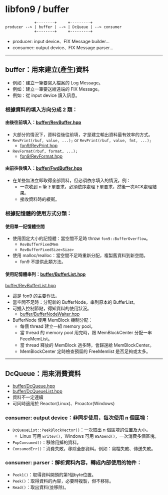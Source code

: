 ﻿libfon9 / buffer
=======================

```
             +--------+     +---------+
producer --> | buffer | --> | DcQueue | --> consumer
             +--------+     +---------+
```
* producer: input device、FIX Message builder...
* consumer: output device、FIX Message parser...

---------------------------------------

## buffer：用來建立(產生)資料
* 例如：建立一筆要寫入檔案的 Log Message。
* 例如：建立一筆要送給遠端的 FIX Message。
* 例如：從 input device 讀入訊息。

### 根據資料的填入方向分成 2 類：
#### 由後往前填入：[buffer/RevBuffer.hpp](RevBuffer.hpp)
* 大部分的情況下，資料從後往前填，才是建立輸出資料最有效率的方式。
* `RevPrint(rbuf, value, ...);` or `RevPrint(rbuf, value, fmt, ...);`
  * [fon9/RevPrint.hpp](../RevPrint.hpp)
* `RevFormat(rbuf, format, ...);`
  * [fon9/RevFormat.hpp](../RevFormat.hpp)

#### 由前往後填入：[buffer/FwdBuffer.hpp](FwdBuffer.hpp)
* 在某些無法立即取得全部資料，但必須依序填入的情況，例：
  * 一次收到 n 筆下單要求，必須依序處理下單要求，然後一次ACK處理結果。
  * 接收資料時的緩衝。

### 根據記憶體的使用方式分類：
#### 使用單一記憶體空間
* 使用固定大小的記憶體：當空間不足時 throw `fon9::BufferOverflow`。
  * `RevBufferFixedMem`
  * `RevBufferFixedSize<Size>`
* 使用 malloc/realloc：當空間不足時重新分配，複製舊資料到新空間。
  * fon9 不提供此類方法。

#### 使用記憶體串列：[buffer/BufferList.hpp](BufferList.hpp)
[buffer/RevBufferList.hpp](RevBufferList.hpp)
* 這是 fon9 的主要作法。
* 當空間不足時：分配新的 BufferNode，串到原本的 BufferList。
* 可插入控制節點，得知資料的使用狀況。
  * [buffer/BufferNodeWaiter.hpp](BufferNodeWaiter.hpp)
* BufferNode 使用 MemBlock 機制分配：
  * 每個 thread 建立一組 memory pool。
  * 當 thread 的 memory pool 用完時，跟 MemBlockCenter 分配一串 FeeeMemList。
  * 當 thread 釋放的 MemBlock 過多時，會歸還給 MemBlockCenter。
  * MemBlockCenter 定時檢查預留的 FreeMemlist 是否足夠或太多。

---------------------------------------

## DcQueue：用來消費資料
* [buffer/DcQueue.hpp](DcQueue.hpp)
* [buffer/DcQueueList.hpp](DcQueueList.hpp)
* 資料不一定連續
* 可同時適用於 Reactor(Linux)、Proactor(Windows)

### consumer: output device：非同步使用，每次使用 n 個區塊：
* `DcQueueList::PeekBlockVector()`：一次取出 n 個區塊的位置及大小。
  * Linux 可用 `writev()`，Windows 可用 `WSASend()`，一次消費多個區塊。
* `PopConsumed()`：移除用掉的資料。
* `ConsumedErr()`：消費失敗，移除全部資料。例如：寫檔失敗、傳送失敗。

### consumer: parser：解析資料內容，轉成內部使用的物件：
* `Peek1()`：取得資料開頭的第1個byte位置。
* `Peek()`：取得資料的內容，必要時複製，但不移除。
* `Read()`：取出資料(並移除)。

